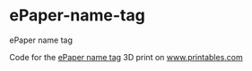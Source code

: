 # ePaper-name-tag

ePaper name tag

Code for the <a href="https://www.printables.com/de/model/224225-epaper-name-tag">ePaper name tag</a> 3D print on <a href="https://www.printables.com">www.printables.com</a>

